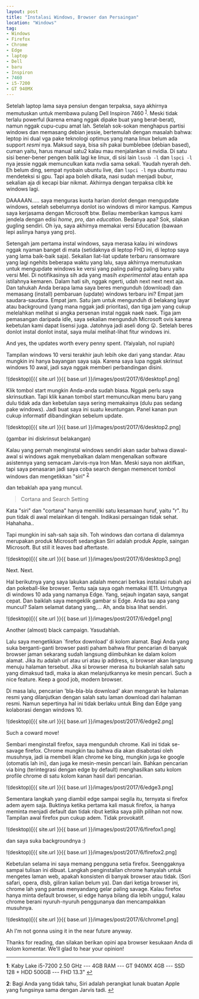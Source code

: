 ```yaml
---
layout: post
title: "Instalasi Windows, Browser dan Persaingan"
location: "Windows"
tag:
- Windows
- Firefox
- Chrome
- Edge
- laptop
- Dell
- baru
- Inspiron
- 7460
- i5-7200
- GT 940MX
---
```


Setelah laptop lama saya pensiun dengan terpaksa, saya akhirnya memutuskan untuk membawa pulang Dell Inspiron 7460 <sup id="f1">[1](#inspiron7460)</sup>. Meski tidak terlalu powerful (karena emang nggak dipake buat yang berat-berat), namun nggak cupu-cupu amat lah. Setelah sok-sokan menghapus partisi windows dan memasang debian jessie, bertemulah dengan masalah bahwa:
leptop ini dual vga pake teknologi optimus yang mana linux belum ada support _resmi_ nya. Maksud saya, bisa sih pakai bumblebee (debian based), cuman yaitu, harus manual satu2 kalau mau menjalankan si nvidia. Di satu sisi bener-bener pengen balik lagi ke linux, di sisi lain `lsusb -l` dan `lspci -l` nya jessie nggak memunculkan kata nvdia sama sekali. Yaudah nyerah deh. 
Eh belum ding, sempat nyobain ubuntu live, dan `lspci -l` nya ubuntu mau mendeteksi si gpu. Tapi apa boleh dikata, nasi sudah menjadi bubur, sekalian aja di kecapi biar nikmat. Akhirnya dengan terpaksa clbk ke windows lagi. 

DAAAAAN..... saya menguras kuota harian donlot dengan mengupdate windows, setelah sebelumnya donlot iso windows di miror kampus. Kampus saya kerjasama dengan Microsoft btw. Beliau memberikan 
kampus kami jendela dengan edisi _home_, _pro_, dan _education_. Bedanya apa? Sok, silakan gugling sendiri. Oh iya, saya akhirnya memakai versi Education (bawaan lepi aslinya hanya yang pro).

Setengah jam pertama instal windows, saya merasa kalau ini windows nggak nyaman banget di mata (setidaknya di leptop FHD ini, di leptop saya yang lama baik-baik saja). Sekalian liat-liat update terbaru ransomware yang lagi ngehits beberapa waktu yang lalu, saya akhirnya memutuskan untuk mengupdate windows ke versi yang paling paling paling baru yaitu versi Mei. Di notifikasinya sih ada yang masih _experimental_ atau entah apa istilahnya kemaren. Dalam hati sih, nggak ngerti, udah next next next aja. Dan tahukah Anda berapa lama saya beres mengunduh (download) dan memasang (install) pembaruan (update) windows terbaru ini? Empat jam saudara-saudara. Empat jam. Satu jam untuk mengunduh di belakang layar atau background (yang mana nggak jadi prioritas), dan tiga jam yang cukup melelahkan melihat si angka persenan instal nggak naek naek. Tiga jam pemasangan daripada idle, saya sekalian mengunduh Microsoft ovis karena kebetulan kami dapat lisensi juga. Jatohnya jadi aseli dong :stuck_out_tongue:. Setelah beres donlot instal donlot instal, saya mulai melihat-lihat fitur windows ini. 

And yes, the updates worth every penny spent. (Yaiyalah, nol rupiah)


Tampilan windows 10 versi terakhir jauh lebih oke dari yang standar. Atau mungkin ini hanya bayangan saya saja. Karena saya lupa nggak skrinsut windows 10 awal, jadi saya nggak memberi perbandingan disini. 

!(desktop)[{{ site.url }}{{ base.url }}/images/post/2017/6/desktop1.png]

Klik tombol start mungkin Anda-anda sudah biasa. Nggak perlu saya skrinsutkan. Tapi klik kanan tombol start memunculkan menu baru yang dulu tidak ada dan kebetulan saya sering memakainya (dulu pas sedang pake windows). Jadi buat saya ini suatu keuntungan. 
Panel kanan pun cukup informatif dibandingkan sebelum update. 

!(desktop)[{{ site.url }}{{ base.url }}/images/post/2017/6/desktop2.png]

(gambar ini diskrinsut belakangan)

Kalau yang pernah menginstal windows sendiri akan sadar bahwa diawal-awal si windows agak menyebalkan dalam mengenalkan software asistennya yang semacam Jarvis-nya Iron Man.
Meski saya non aktifkan, tapi saya penasaran jadi saya coba search dengan memencet tombol windows dan mengetikkan "siri" <sup id="f2">[2](#inspiron7460)</sup>

dan tebaklah apa yang muncul. 

>  Cortana and Search Setting

Kata "siri" dan "cortana" hanya memiliki satu kesamaan huruf, yaitu "r". Itu pun tidak di awal melainkan di tengah. Indikasi persaingan tidak sehat. Hahahaha.. 

Tapi mungkin ini sah-sah saja sih. Toh windows dan cortana di dalamnya merupakan produk Microsoft sedangkan Siri adalah produk Apple, saingan Microsoft. But still it leaves bad aftertaste. 

!(desktop)[{{ site.url }}{{ base.url }}/images/post/2017/6/desktop3.png]

Next. Next.


Hal berikutnya yang saya lakukan adalah mencari berkas instalasi rubah api dan pokeball-like browser. Tentu saja saya ogah memakai IE11. Untungnya di windows 10 ada yang namanya Edge. Yang, sejauh ingatan saya, sangat cepat. Dan baiklah saya mengeklik gambar si Edge. Anda tau apa yang muncul?
Salam selamat datang yang,... Ah, anda bisa lihat sendiri. 

!(desktop)[{{ site.url }}{{ base.url }}/images/post/2017/6/edge1.png]

Another (almost) black campaign. Yasudahlah. 

Lalu saya mengetikkan `firefox download' di kolom alamat. Bagi Anda yang suka berganti-ganti browser pasti paham bahwa fitur pencarian di banyak browser jaman sekarang sudah langsung diimbuhkan ke dalam kolom alamat. Jika itu adalah url atau uri atau ip address, si browser akan langsung menuju halaman tersebut. Jika si browser merasa itu bukanlah salah satu yang dimaksud tadi, maka ia akan melanjutkannya ke mesin pencari. Such a nice feature. Keep a good job, modern browser.

Di masa lalu, pencarian 'bla-bla-bla download' akan mengarah ke halaman resmi yang dilanjutkan dengan salah satu laman download dari halaman resmi. Namun sepertinya hal ini tidak berlaku untuk Bing dan Edge yang kolaborasi dengan windows 10. 

!(desktop)[{{ site.url }}{{ base.url }}/images/post/2017/6/edge2.png]

Such a coward move!

Sembari menginstall firefox, saya mengunduh chrome. Kali ini tidak se-savage firefox. Chrome mungkin tau bahwa dia akan disabotasi oleh musuhnya, jadi ia membeli iklan chrome ke bing, mungkin juga ke google (otomatis lah ini), dan juga ke mesin-mesin pencari lain. Bahkan pencarian via bing (terintegrasi dengan edge by default) menghasilkan satu kolom profile chrome di satu kolom kanan hasil dari pencarian. 

!(desktop)[{{ site.url }}{{ base.url }}/images/post/2017/6/edge3.png]

Sementara langkah yang diambil edge sampai segila itu, ternyata si firefox adem ayem saja. Buktinya ketika pertama kali masuk firefox, ia hanya meminta menjadi default dan tidak ribut ketika saya pilih pilihan not now. Tampilan awal firefox pun cukup adem. Tidak provokatif. 

!(desktop)[{{ site.url }}{{ base.url }}/images/post/2017/6/firefox1.png]

dan saya suka backgroundnya :) 

!(desktop)[{{ site.url }}{{ base.url }}/images/post/2017/6/firefox2.png]

Kebetulan selama ini saya memang pengguna setia firefox. Seenggaknya sampai tulisan ini dibuat. Langkah penginstallan chrome hanyalah untuk mengetes laman web, apakah konsisten di banyak browser atau tidak. (Sori safari, opera, dlsb, giliran kalian belum ya). Dan dari ketiga browser ini, chrome lah yang pantas menyandang gelar paling savage. Kalau firefox hanya minta default browser, si edge hanya bilang dia lebih unggul, kalau chrome berani nyuruh-nyuruh penggunanya dan mencampakkan musuhnya. 

!(desktop)[{{ site.url }}{{ base.url }}/images/post/2017/6/chrome1.png]

Ah I'm not gonna using it in the near future anyway.


Thanks for reading, dan silakan berikan opini apa browser kesukaan Anda di kolom komentar. We'll glad to hear your opinion!

<hr>

<b id="inspiron7460">1</b>: Kaby Lake i5-7200 2.50 GHz --- 4GB RAM --- GT 940MX 4GB --- SSD 128 + HDD 500GB --- FHD 13.3" [↩](#f1)

<b id="siri">2</b>: Bagi Anda yang tidak tahu, Siri adalah perangkat lunak buatan Apple yang fungsinya sama dengan Jarvis tadi.  [↩](#f2)

